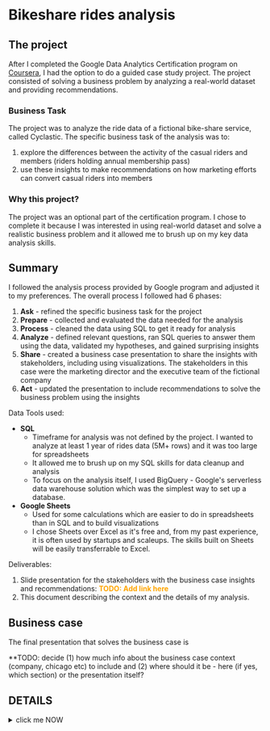 # Bikeshare rides analysis
## The project
After I completed the Google Data Analytics Certification program on [Coursera](https://www.coursera.org/professional-certificates/google-data-analytics), I had the option to do a guided case study project. The project consisted of solving a business problem by analyzing a real-world dataset and providing recommendations. 

### Business Task
The project was to analyze the ride data of a fictional bike-share service, called Cyclastic. The specific business task of the analysis was to:
1. explore the differences between the activity of the casual riders and members (riders holding annual membership pass)
2. use these insights to make recommendations on how marketing efforts can convert casual riders into members

### Why this project?
The project was an optional part of the certification program. I chose to complete it because I was interested in using real-world dataset and solve a realistic business problem and it allowed me to brush up on my key data analysis skills.

## Summary
I followed the analysis process provided by Google program and adjusted it to my preferences. The overall process I followed had 6 phases:
1. **Ask** - refined the specific business task for the project
2. **Prepare** - collected and evaluated the data needed for the analysis
3. **Process** - cleaned the data using SQL to get it ready for analysis
4. **Analyze** - defined relevant questions, ran SQL queries to answer them using the data, validated my hypotheses, and gained surprising insights
5. **Share** - created a business case presentation to share the insights with stakeholders, including using visualizations. The stakeholders in this case were the marketing director and the executive team of the fictional company
6. **Act** - updated the presentation to include recommendations to solve the business problem using the insights

Data Tools used: 
- **SQL**
    - Timeframe for analysis was not defined by the project. I wanted to analyze at least 1 year of rides data (5M+ rows) and it was too large for spreadsheets
    - It allowed me to brush up on my SQL skills for data cleanup and analysis
    - To focus on the analysis itself, I used BigQuery - Google's serverless data warehouse solution which was the simplest way to set up a database.
- **Google Sheets**
   - Used for some calculations which are easier to do in spreadsheets than in SQL and to build visualizations
   - I chose Sheets over Excel as it's free and, from my past experience, it is often used by startups and scaleups. The skills built on Sheets will be easily transferrable to Excel.

Deliverables:
1. Slide presentation for the stakeholders with the business case insights and recommendations: <span style="color:orange"> **TODO: Add link here** </span>
2. This document describing the context and the details of my analysis.

## Business case 
The final presentation that solves the business case is 

**TODO: decide (1) how much info about the business case context (company, chicago etc) to include and (2) where should it be - here (if yes, which section) or the presentation itself?

## DETAILS
<details> 
<summary> click me NOW </summary>
## Business case 
bla bla I did this and that and so on and so forth
</details>
